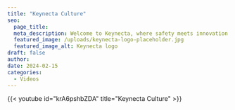 ```yaml
---
title: "Keynecta Culture"
seo:
  page_title: 
  meta_description: Welcome to Keynecta, where safety meets innovation. Learn more about Keynecta, our unique scoring tool and our approach to building a safety culture.
  featured_image: /uploads/keynecta-logo-placeholder.jpg
  featured_image_alt: Keynecta logo
draft: false
author:
date: 2024-02-15
categories:
  - Videos
---
```


{{< youtube id="krA6pshbZDA" title="Keynecta Culture" >}}